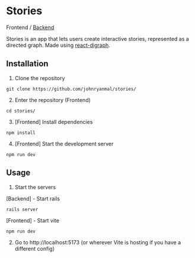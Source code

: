 # Stories
Frontend / [Backend](https://github.com/johnryanmal/stories-api)

Stories is an app that lets users create interactive stories, represented as a directed graph. Made using [react-digraph](https://github.com/uber/react-digraph).

## Installation

1. Clone the repository
```
git clone https://github.com/johnryanmal/stories/
```

2. Enter the repository (Frontend)
```
cd stories/
```

3. [Frontend] Install dependencies
```
npm install
```

4. [Frontend] Start the development server
```
npm run dev
```

## Usage

1. Start the servers

[Backend] - Start rails
```
rails server
```

[Frontend] - Start vite
```
npm run dev
```

2. Go to http://localhost:5173 (or wherever Vite is hosting if you have a different config)
